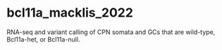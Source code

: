 # bcl11a_macklis_2022
RNA-seq and variant calling of CPN somata and GCs that are wild-type, Bcl11a-het, or Bcl11a-null.
